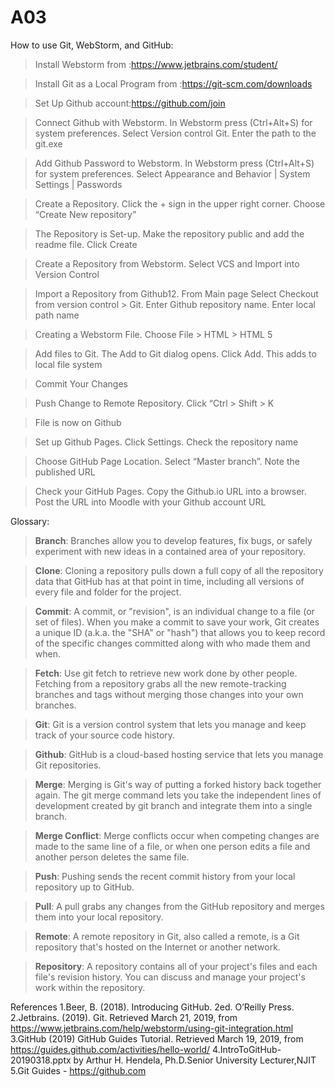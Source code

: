 # A03


How to use Git, WebStorm, and GitHub:

>Install Webstorm from :https://www.jetbrains.com/student/

>Install Git as a Local Program from :https://git-scm.com/downloads

>Set Up Github account:https://github.com/join

>Connect Github with Webstorm. In Webstorm press (Ctrl+Alt+S) for system preferences. Select Version control Git. Enter the path to the git.exe

>Add Github Password to Webstorm. In Webstorm press (Ctrl+Alt+S) for system preferences. Select Appearance and Behavior | System Settings | Passwords

>Create a Repository. Click the + sign in the upper right corner. Choose “Create New repository”

>The Repository is Set-up. Make the repository public and add the readme file. Click Create 

>Create a Repository from Webstorm. Select VCS and Import into Version Control

>Import a Repository from Github12. From Main page Select Checkout from version control > Git. Enter Github repository name. Enter local path name

>Creating a Webstorm File. Choose File > HTML > HTML 5

>Add files to Git. The Add to Git dialog opens. Click Add. This adds to local file system

>Commit Your Changes

>Push Change to Remote Repository. Click “Ctrl > Shift > K

>File is now on Github

>Set up Github Pages. Click Settings. Check the repository name

>Choose GitHub Page Location. Select “Master branch”. Note the published URL 

>Check your GitHub Pages. Copy the Github.io URL into a browser. Post the URL into Moodle with your Github account URL




Glossary:
>**Branch**: Branches allow you to develop features, fix bugs, or safely experiment with new ideas in a contained area of your repository.

>**Clone**: Cloning a repository pulls down a full copy of all the repository data that GitHub has at that point in time, including all versions of every file and folder for the project.

>**Commit**: A commit, or "revision", is an individual change to a file (or set of files). When you make a commit to save your work, Git creates a unique ID (a.k.a. the "SHA" or "hash") that allows you to keep record of the specific changes committed along with who made them and when.

>**Fetch**: Use git fetch to retrieve new work done by other people. Fetching from a repository grabs all the new remote-tracking branches and tags without merging those changes into your own branches.

>**Git**: Git is a version control system that lets you manage and keep track of your source code history.

>**Github**: GitHub is a cloud-based hosting service that lets you manage Git repositories.

>**Merge**: Merging is Git's way of putting a forked history back together again. The git merge command lets you take the independent lines of development created by git branch and integrate them into a single branch.

>**Merge Conflict**: Merge conflicts occur when competing changes are made to the same line of a file, or when one person edits a file and another person deletes the same file.

>**Push**: Pushing sends the recent commit history from your local repository up to GitHub.

>**Pull**: A pull grabs any changes from the GitHub repository and merges them into your local repository.

>**Remote**: A remote repository in Git, also called a remote, is a Git repository that's hosted on the Internet or another network.

>**Repository**: A repository contains all of your project's files and each file's revision history. You can discuss and manage your project's work within the repository.



References
1.Beer, B. (2018). Introducing GitHub. 2ed. O’Reilly Press. 
2.Jetbrains. (2019). Git.   Retrieved March 21, 2019, from https://www.jetbrains.com/help/webstorm/using-git-integration.html
3.GitHub (2019) GitHub Guides Tutorial. Retrieved  March 19, 2019, from https://guides.github.com/activities/hello-world/
4.IntroToGitHub-20190318.pptx by Arthur H. Hendela, Ph.D.Senior University Lecturer,NJIT
5.Git Guides - https://github.com
